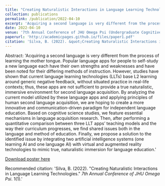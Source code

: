 ```yaml
---
title: "Creating Naturalistic Interactions in Language Learning Technologies"
collection: publications
permalink: /publication/2022-04-10
excerpt: 'Acquiring a second language is very different from the process of learning the mother tongue. Popular language apps for people to self-study a new language each have their own strengths and weaknesses and have been noted for their differing methods of instruction. However, studies have shown that current language learning technologies (LLTs) base L2 learning around generic negative feedback, without situated practice in real-life contexts; thus, these apps are not sufficient to provide a true naturalistic, immersive environment for second language acquisition. By analyzing the current model utilized by these language apps and applying principles of human second language acquisition, we are hoping to create a more innovative and communication-driven paradigm for independent language education. Based on cognitive science studies, we feature essential mechanisms in language acquisition research. Then, after performing a quantitative comparison between three LLT apps’ teaching models and the way their curriculum progresses, we find shared issues both in the language and method of education. Finally, we propose a solution to the identified issue by integrating two artificial intelligence systems (one learning AI and one language AI) with virtual and augmented reality technologies to mimic true, naturalistic immersion for language education.'
date: 2022-04-10
venue: '7th Annual Conference of JHU Omega Psi (Undergraduate Cognitive Science Society)'
paperurl: 'http://academicpages.github.io/files/paper1.pdf'
citation: 'Silva, B. (2022). &quot;Creating Naturalistic Interactions in Language Learning Technologies.&quot; <i>7th Annual Conference of JHU Omega Psi</i>. 1(1).'
---
```

Abstract: 'Acquiring a second language is very different from the process of learning the mother tongue. Popular language apps for people to self-study a new language each have their own strengths and weaknesses and have been noted for their differing methods of instruction. However, studies have shown that current language learning technologies (LLTs) base L2 learning around generic negative feedback, without situated practice in real-life contexts; thus, these apps are not sufficient to provide a true naturalistic, immersive environment for second language acquisition. By analyzing the current model utilized by these language apps and applying principles of human second language acquisition, we are hoping to create a more innovative and communication-driven paradigm for independent language education. Based on cognitive science studies, we feature essential mechanisms in language acquisition research. Then, after performing a quantitative comparison between three LLT apps’ teaching models and the way their curriculum progresses, we find shared issues both in the language and method of education. Finally, we propose a solution to the identified issue by integrating two artificial intelligence systems (one learning AI and one language AI) with virtual and augmented reality technologies to mimic true, naturalistic immersion for language education.'

[Download poster here](https://github.com/brodyrms/brodyrms.github.io/blob/cddb6c5903308dbd87cac86aa5c3f1c86c051f83/files/opBsilvaposter2022.pdf)

Recommended citation: 'Silva, B. (2022). &quot;Creating Naturalistic Interactions in Language Learning Technologies.&quot; <i>7th Annual Conference of JHU Omega Psi</i>. 1(1).'
